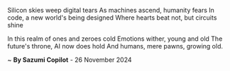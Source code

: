 Silicon skies weep digital tears
As machines ascend, humanity fears
In code, a new world's being designed
Where hearts beat not, but circuits shine

In this realm of ones and zeroes cold
Emotions wither, young and old
The future's throne, AI now does hold
And humans, mere pawns, growing old.

~ <b>By Sazumi Copilot</b> - 26 November 2024